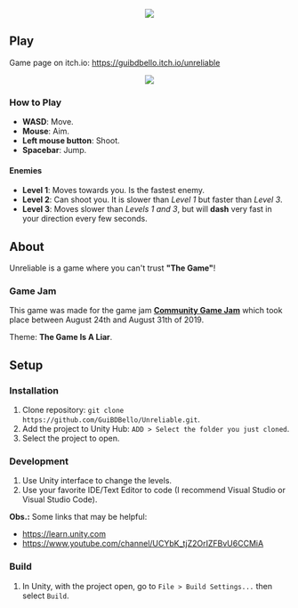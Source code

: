 <p align="center">
  <img src="Screenshots/logo.png">
</p>

## Play

Game page on itch.io: https://guibdbello.itch.io/unreliable

<p align="center">
  <img src="Screenshots/unreliable.gif">
</p>

### How to Play

- **WASD**: Move.
- **Mouse**: Aim.
- **Left mouse button**: Shoot.
- **Spacebar**: Jump.

#### Enemies

- **Level 1**: Moves towards you. Is the fastest enemy.
- **Level 2**: Can shoot you. It is slower than *Level 1* but faster than *Level 3*.
- **Level 3**: Moves slower than *Levels 1 and 3*, but will **dash** very fast in your direction every few seconds.

## About

Unreliable is a game where you can't trust **"The Game"**!

### Game Jam

This game was made for the game jam [**Community Game Jam**](https://itch.io/jam/cgj) which took place between August 24th and August 31th of 2019.

Theme: **The Game Is A Liar**.

## Setup

### Installation

1. Clone repository: `git clone https://github.com/GuiBDBello/Unreliable.git`.
2. Add the project to Unity Hub: `ADD > Select the folder you just cloned`.
3. Select the project to open.

### Development

1. Use Unity interface to change the levels.
2. Use your favorite IDE/Text Editor to code (I recommend Visual Studio or Visual Studio Code).

**Obs.:** Some links that may be helpful:

- https://learn.unity.com
- https://www.youtube.com/channel/UCYbK_tjZ2OrIZFBvU6CCMiA

### Build

1. In Unity, with the project open, go to `File > Build Settings...` then select `Build`.

